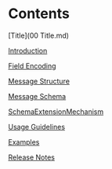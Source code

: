 Contents
========

[Title](00 Title.md)

[Introduction](01Intoduction.md)

[Field Encoding](02FieldEncoding.md)

[Message Structure](03MessageStructure.md)

[Message Schema](04MessageSchema.md)

[SchemaExtensionMechanism](05SchemaExtensionMechanism.md)

[Usage Guidelines](06UsageGuidelines.md)

[Examples](07Examples.md)

[Release Notes](08ReleaseNotes.md)